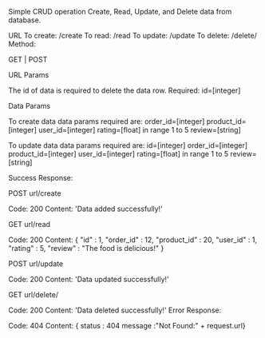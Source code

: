 Simple CRUD operation
Create, Read, Update, and Delete data from database.

URL
To create: /create
To read: /read
To update: /update
To delete: /delete/<id>
Method:

GET | POST

URL Params

The id of data is required to delete the data row.
Required:
id=[integer]

Data Params

To create data data params required are:
order_id=[integer]
product_id=[integer]
user_id=[integer]
rating=[float] in range 1 to 5
review=[string]


To update data data params required are:
id=[integer]
order_id=[integer]
product_id=[integer]
user_id=[integer]
rating=[float] in range 1 to 5
review=[string]

Success Response:

POST url/create

Code: 200 
Content: 'Data added successfully!'

GET url/read

Code: 200 
Content: 
{
	  "id" : 1,
    "order_id" : 12,
    "product_id" : 20,
    "user_id" : 1,
    "rating" : 5,
    "review" : "The food is delicious!"
}

POST url/update

Code: 200 
Content: 'Data updated successfully!'


GET url/delete/<id>

Code: 200 
Content: 'Data deleted successfully!'
Error Response:

Code: 404
Content: { status : 404
           message :"Not Found:" + request.url}
